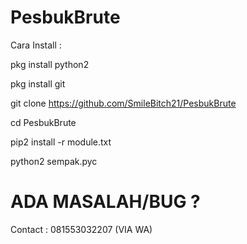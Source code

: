 # PesbukBrute
Cara Install :

pkg install python2

pkg install git

git clone https://github.com/SmileBitch21/PesbukBrute

cd PesbukBrute

pip2 install -r module.txt

python2 sempak.pyc

# ADA MASALAH/BUG ?
Contact : 081553032207 (VIA WA)
